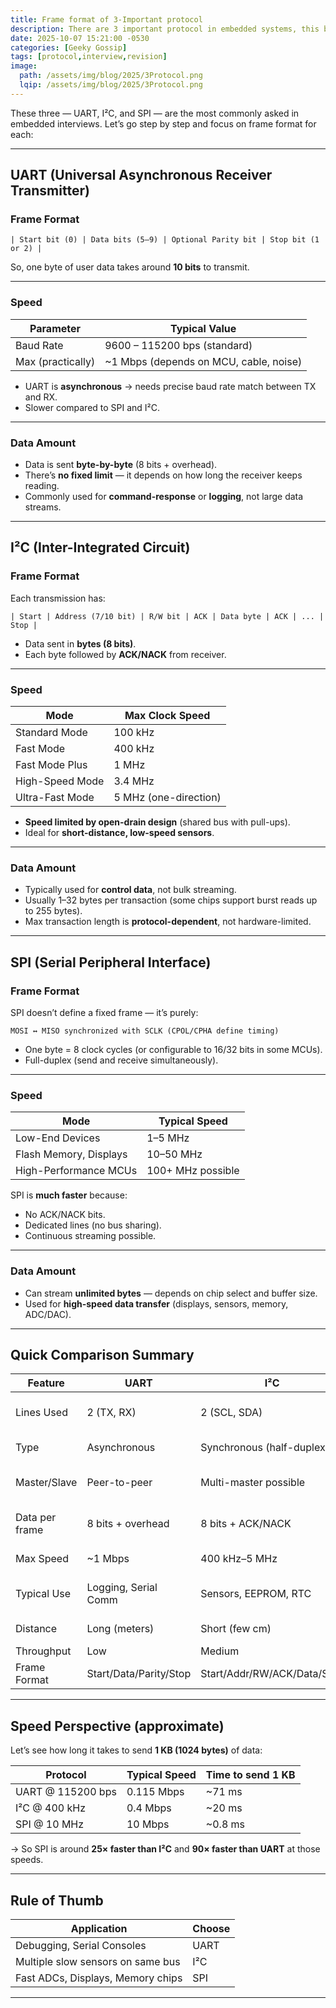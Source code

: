 ```yaml
---
title: Frame format of 3-Important protocol
description: There are 3 important protocol in embedded systems, this blog explains them
date: 2025-10-07 15:21:00 -0530
categories: [Geeky Gossip]
tags: [protocol,interview,revision]
image:
  path: /assets/img/blog/2025/3Protocol.png
  lqip: /assets/img/blog/2025/3Protocol.png
---
```


These three — UART, I²C, and SPI — are the most commonly asked in embedded interviews. Let’s go step by step and focus on frame format for each:

---

## UART (Universal Asynchronous Receiver Transmitter)

### Frame Format

```
| Start bit (0) | Data bits (5–9) | Optional Parity bit | Stop bit (1 or 2) |
```

So, one byte of user data takes around **10 bits** to transmit.

---

### Speed

| Parameter         | Typical Value                          |
| ----------------- | -------------------------------------- |
| Baud Rate         | 9600 – 115200 bps (standard)           |
| Max (practically) | ~1 Mbps (depends on MCU, cable, noise) |

* UART is **asynchronous** → needs precise baud rate match between TX and RX.
* Slower compared to SPI and I²C.

---

### Data Amount

* Data is sent **byte-by-byte** (8 bits + overhead).
* There’s **no fixed limit** — it depends on how long the receiver keeps reading.
* Commonly used for **command-response** or **logging**, not large data streams.

---

## I²C (Inter-Integrated Circuit)

### Frame Format

Each transmission has:

```
| Start | Address (7/10 bit) | R/W bit | ACK | Data byte | ACK | ... | Stop |
```

* Data sent in **bytes (8 bits)**.
* Each byte followed by **ACK/NACK** from receiver.

---

### Speed

| Mode            | Max Clock Speed       |
| --------------- | --------------------- |
| Standard Mode   | 100 kHz               |
| Fast Mode       | 400 kHz               |
| Fast Mode Plus  | 1 MHz                 |
| High-Speed Mode | 3.4 MHz               |
| Ultra-Fast Mode | 5 MHz (one-direction) |

* **Speed limited by open-drain design** (shared bus with pull-ups).
* Ideal for **short-distance, low-speed sensors**.

---

### Data Amount

* Typically used for **control data**, not bulk streaming.
* Usually 1–32 bytes per transaction (some chips support burst reads up to 255 bytes).
* Max transaction length is **protocol-dependent**, not hardware-limited.

---

## SPI (Serial Peripheral Interface)

### Frame Format

SPI doesn’t define a fixed frame — it’s purely:

```
MOSI ↔ MISO synchronized with SCLK (CPOL/CPHA define timing)
```

* One byte = 8 clock cycles (or configurable to 16/32 bits in some MCUs).
* Full-duplex (send and receive simultaneously).

---

### Speed

| Mode                   | Typical Speed     |
| ---------------------- | ----------------- |
| Low-End Devices        | 1–5 MHz           |
| Flash Memory, Displays | 10–50 MHz         |
| High-Performance MCUs  | 100+ MHz possible |

SPI is **much faster** because:

* No ACK/NACK bits.
* Dedicated lines (no bus sharing).
* Continuous streaming possible.

---

### Data Amount

* Can stream **unlimited bytes** — depends on chip select and buffer size.
* Used for **high-speed data transfer** (displays, sensors, memory, ADC/DAC).

---

## Quick Comparison Summary

| Feature        | **UART**             | **I²C**                   | **SPI**                     |
| -------------- | -------------------- | ------------------------- | --------------------------- |
| Lines Used     | 2 (TX, RX)           | 2 (SCL, SDA)              | 4 (MISO, MOSI, SCLK, SS)    |
| Type           | Asynchronous         | Synchronous (half-duplex) | Synchronous (full-duplex)   |
| Master/Slave   | Peer-to-peer         | Multi-master possible     | Single master, multi-slave  |
| Data per frame | 8 bits + overhead    | 8 bits + ACK/NACK         | Configurable (8/16/32 bits) |
| Max Speed      | ~1 Mbps              | 400 kHz–5 MHz             | 50–100+ MHz                 |
| Typical Use    | Logging, Serial Comm | Sensors, EEPROM, RTC      | Displays, Flash, ADC/DAC    |
| Distance       | Long (meters)        | Short (few cm)            | Very short (on PCB)         |
| Throughput     | Low                  | Medium                    | Very High                   |
| Frame Format | Start/Data/Parity/Stop | Start/Addr/RW/ACK/Data/Stop   | CS + Data (per clock)    |


---

## Speed Perspective (approximate)

Let’s see how long it takes to send **1 KB (1024 bytes)** of data:

| Protocol          | Typical Speed | Time to send 1 KB |
| ----------------- | ------------- | ----------------- |
| UART @ 115200 bps | 0.115 Mbps    | ~71 ms            |
| I²C @ 400 kHz     | 0.4 Mbps      | ~20 ms            |
| SPI @ 10 MHz      | 10 Mbps       | ~0.8 ms           |

→ So SPI is around **25× faster than I²C** and **90× faster than UART** at those speeds.

---

## Rule of Thumb

| Application                       | Choose |
| --------------------------------- | ------ |
| Debugging, Serial Consoles        | UART   |
| Multiple slow sensors on same bus | I²C    |
| Fast ADCs, Displays, Memory chips | SPI    |

---

